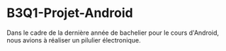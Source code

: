 # B3Q1-Projet-Android
Dans le cadre de la dernière année de bachelier pour le cours d'Android, nous avions à réaliser un pilulier électronique. 
